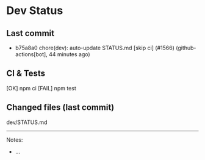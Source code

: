 # Dev Status

## Last commit
- b75a8a0 chore(dev): auto-update STATUS.md [skip ci] (#1566) (github-actions[bot], 44 minutes ago)
## CI & Tests
[OK] npm ci
[FAIL] npm test

## Changed files (last commit)
dev/STATUS.md

---
Notes:
- ...
